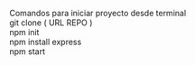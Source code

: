 Comandos para iniciar proyecto desde terminal   
git clone ( URL REPO )   
  npm init  
  npm install express  
  npm start  
